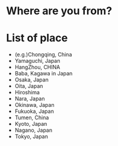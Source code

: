 # Where are you from?

# List of place
- (e.g.)Chongqing, China
- Yamaguchi, Japan
- HangZhou, CHINA
- Baba, Kagawa in Japan
- Osaka, Japan
- Oita, Japan
- Hiroshima
- Nara, Japan
- Okinawa, Japan
- Fukuoka, Japan
- Tumen, China
- Kyoto, Japan
- Nagano, Japan
- Tokyo, Japan
